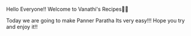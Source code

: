 Hello Everyone!!
Welcome to Vanathi's Recipes🙏🙏

Today we are going to make Panner Paratha
Its very easy!!!
Hope you try and enjoy it!!
